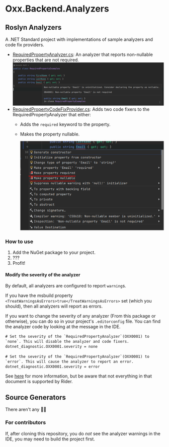 # Oxx.Backend.Analyzers

## Roslyn Analyzers
A .NET Standard project with implementations of sample analyzers and code fix providers.

- [RequiredPropertyAnalyzer.cs](src/Oxx.Backend.Analyzers/Rules/RequiredPropertyAnalyzer.cs): An analyzer that reports non-nullable properties that are not required.
    ![Required Property Analyzer](assets/RequiredPropertyAnalyzer_AnalyzerExample.png)
- [RequiredPropertyCodeFixProvider.cs](src/Oxx.Backend.Analyzers/Rules/RequiredPropertyCodeFixProvider.cs): Adds two code fixers to the RequiredPropertyAnalyzer that either:
  - Adds the `required` keyword to the property.
  - Makes the property nullable.

    ![Required Property Code Fix](assets/RequiredPropertyAnalyzer_CodeFixExample.png)

### How to use

1. Add the NuGet package to your project.
2. ???
3. Profit!

#### Modify the severity of the analyzer

By default, all analyzers are configured to report `warning`s. 

If you have the msbuild property `<TreatWarningsAsErrors>true</TreatWarningsAsErrors>` set (which you should), then all analyzers will report as errors.

If you want to change the severity of any analyzer (From this package or otherwise), you can do so in your project's `.editorconfig` file. You can find the analyzer code by looking at the message in the IDE.

```editorconfig
# Set the severity of the `RequiredPropertyAnalyzer`(OXX0001) to `none`. This will disable the analyzer and code fixers.
dotnet_diagnostic.OXX0001.severity = none

# Set the severity of the `RequiredPropertyAnalyzer`(OXX0001) to `error`. This will cause the analyzer to report an error.
dotnet_diagnostic.OXX0001.severity = error
```

See [here](https://learn.microsoft.com/en-us/dotnet/fundamentals/code-analysis/configuration-options) for more information, but be aware that not everything in that document is supported by Rider.

## Source Generators

There aren't any 🤷🏻

### For contributors

If, after cloning this repository, you do _not_ see the analyzer warnings in the IDE, you may need to build the project first.